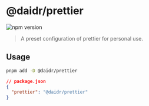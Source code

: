 # @daidr/prettier

![npm version](https://img.shields.io/npm/v/@daidr/prettier?label=npm%3A%40daidr%2Fprettier)

> A preset configuration of prettier for personal use.

## Usage

```bash
pnpm add -D @daidr/prettier
```

```json
// package.json
{
  "prettier": "@daidr/prettier"
}
```
